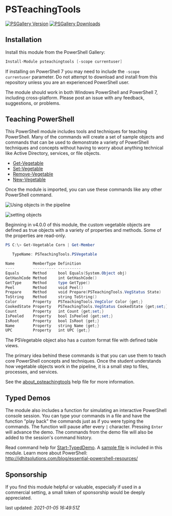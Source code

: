 # PSTeachingTools

[![PSGallery Version](https://img.shields.io/powershellgallery/v/PSTeachingTools.png?style=for-the-badge&label=PowerShell%20Gallery)](https://www.powershellgallery.com/packages/PSTeachingTools/) [![PSGallery Downloads](https://img.shields.io/powershellgallery/dt/PSTeachingTools.png?style=for-the-badge&label=Downloads)](https://www.powershellgallery.com/packages/PSTeachingTools/)

## Installation

Install this module from the PowerShell Gallery:

```powershell
Install-Module psteachingtools [-scope currentuser]
```

If installing on PowerShell 7 you may need to include the `-scope currentuser` parameter. Do not attempt to download and install from this repository unless you are an experienced PowerShell user.

The module should work in both Windows PowerShell and PowerShell 7, including cross-platform. Please post an issue with any feedback, suggestions, or problems.

## Teaching PowerShell

This PowerShell module includes tools and techniques for teaching PowerShell. Many of the commands will create a set of sample objects and commands that can be used to demonstrate a variety of PowerShell techniques and concepts without having to worry about anything technical like Active Directory, services, or file objects.

* [Get-Vegetable](Docs/Get-Vegetable.md)
* [Set-Vegetable](Docs/Set-Vegetable.md)
* [Remove-Vegetable](Docs/Remove-Vegetable.md)
* [New-Vegetable](Docs/New-Vegetable.md)

Once the module is imported, you can use these commands like any other PowerShell command.

![Using objects in the pipeline](assets/get-vegetable.jpg)

![setting objects](assets/set-vegetable.jpg)

Beginning in v4.0.0 of this module, the custom vegetable objects are defined as true objects with a variety of properties and methods. Some of the properties are read-only.

```powershell
PS C:\> Get-Vegetable Corn | Get-Member

   TypeName: PSTeachingTools.PSVegetable

Name        MemberType Definition
----        ---------- ----------
Equals      Method     bool Equals(System.Object obj)
GetHashCode Method     int GetHashCode()
GetType     Method     type GetType()
Peel        Method     void Peel()
Prepare     Method     void Prepare(PSTeachingTools.VegStatus State)
ToString    Method     string ToString()
Color       Property   PSTeachingTools.VegColor Color {get;}
CookedState Property   PSTeachingTools.VegStatus CookedState {get;set;}
Count       Property   int Count {get;set;}
IsPeeled    Property   bool IsPeeled {get;set;}
IsRoot      Property   bool IsRoot {get;}
Name        Property   string Name {get;}
UPC         Property   int UPC {get;}
```

The PSVegetable object also has a custom format file with defined table views.

The primary idea behind these commands is that you can use them to teach core PowerShell concepts and techniques. Once the student understands how vegetable objects work in the pipeline, it is a small step to files, processes, and services.

See the [about_psteachingtools](docs/about_PSTeachingTools.md) help file for more information.

## Typed Demos

The module also includes a function for simulating an interactive PowerShell console session. You can type your commands in a file and have the function "play back" the commands just as if you were typing the commands. The function will pause after every `|` character. Pressing `Enter` will advance the demo. The commands from the demo file will also be added to the session's command history.

Read command help for [Start-TypedDemo](docs/Start-TypedDemo.md). A [sample file](assets/sampledemo.txt) is included in this module.
Learn more about PowerShell: http://jdhitsolutions.com/blog/essential-powershell-resources/

## Sponsorship

If you find this module helpful or valuable, especially if used in a commercial setting, a small token of sponsorship would be deeply appreciated.

last updated: *2021-01-05 16:49:51Z*
